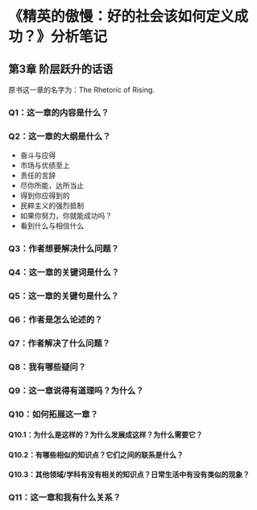 # 《精英的傲慢：好的社会该如何定义成功？》分析笔记

## 第3章 阶层跃升的话语

原书这一章的名字为：The Rhetoric of Rising.

### Q1：这一章的内容是什么？

### Q2：这一章的大纲是什么？

- 奋斗与应得
- 市场与优绩至上
- 责任的言辞
- 尽你所能，达所当止
- 得到你应得到的
- 民粹主义的强烈抵制
- 如果你努力，你就能成功吗？
- 看到什么与相信什么

### Q3：作者想要解决什么问题？

### Q4：这一章的关键词是什么？

### Q5：这一章的关键句是什么？

### Q6：作者是怎么论述的？

### Q7：作者解决了什么问题？

### Q8：我有哪些疑问？

### Q9：这一章说得有道理吗？为什么？

### Q10：如何拓展这一章？

#### Q10.1：为什么是这样的？为什么发展成这样？为什么需要它？

#### Q10.2：有哪些相似的知识点？它们之间的联系是什么？

#### Q10.3：其他领域/学科有没有相关的知识点？日常生活中有没有类似的现象？

### Q11：这一章和我有什么关系？

